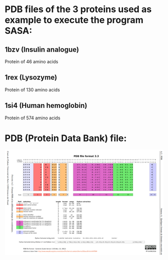 # PDB files of the 3 proteins used as example to execute the program SASA:

## 1bzv (Insulin analogue)
Protein of 46 amino acids 
 
## 1rex (Lysozyme)
Protein of 130 amino acids

## 1si4 (Human hemoglobin)
Protein of 574 amino acids

# PDB (Protein Data Bank) file: 
![How to read a PDF file](how_to_read_pdb_files.png)
